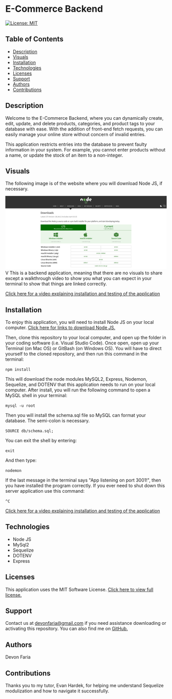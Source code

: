 # E-Commerce Backend

[![License: MIT](https://img.shields.io/badge/License-MIT-yellow.svg)](https://opensource.org/licenses/MIT)

## Table of Contents

* [Description](#description)
* [Visuals](#visuals)
* [Installation](#installation)
* [Technologies](#technologies)
* [Licenses](#licenses)
* [Support](#support)
* [Authors](#authors)
* [Contributions](#contributions)

## Description

Welcome to the E-Commerce Backend, where you can dynamically create, edit, update, and delete products, categories, and product tags to your database with ease. With the addition of front-end fetch requests, you can easily manage your online store without concern of invalid entries.

This application restricts entries into the database to prevent faulty information in your system. For example, you cannot enter products without a name, or update the stock of an item to a non-integer. 

## Visuals

The following image is of the website where you will download Node JS, if necessary.

![node j s website](./Assets/images/Download-Node-js.png)
V
This is a backend application, meaning that there are no visuals to share except a walkthrough video to show you what you can expect in your terminal to show that things are linked correctly. 

[Click here for a video explaining installation and testing of the application](https://drive.google.com/file/d/18LL3mpnkWB_sBItLjntgRZ4OAQmvft6M/view?usp=sharing)

## Installation

To enjoy this application, you will need to install Node JS on your local computer. [Click here for links to download Node JS.](https://nodejs.org/en/download/)

Then, clone this repository to your local computer, and open up the folder in your coding software (i.e. Visual Studio Code). Once open, open up your Terminal (on Mac OS) or GitBash (on Windows OS). You will have to direct yourself to the cloned repository, and then run this command in the terminal: 

`npm install`

This will download the node modules MySQL2, Express, Nodemon, Sequelize, and DOTENV that this application needs to run on your local computer. After install, you will run the following command to open a MySQL shell in your terminal: 

`mysql -u root` 

Then you will install the schema.sql file so MySQL can format your database. The semi-colon is necessary.

`SOURCE db/schema.sql;`

You can exit the shell by entering:

`exit`

And then type:

`nodemon`

If the last message in the terminal says "App listening on port 3001!", then you have installed the program correctly. If you ever need to shut down this server application use this command:

`^C`

[Click here for a video explaining installation and testing of the application](https://drive.google.com/file/d/18LL3mpnkWB_sBItLjntgRZ4OAQmvft6M/view?usp=sharing)

## Technologies

* Node JS
* MySql2
* Sequelize
* DOTENV
* Express

## Licenses

This application uses the MIT Software License. [Click here to view full license.](LICENSE)

## Support

Contact us at devonfaria@gmail.com if you need assistance downloading or activating this repository. You can also find me on [GitHub.](https://github.com/devonfaria)

## Authors

Devon Faria

## Contributions

Thanks you to my tutor, Evan Hardek, for helping me understand Sequelize modulization and how to navigate it successfully.